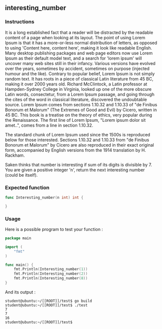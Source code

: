 ## interesting_number

### Instructions

It is a long established fact that a reader will be distracted by the readable content of a page when looking at its layout. The point of using Lorem Ipsum is that it has a more-or-less normal distribution of letters, as opposed to using 'Content here, content here', making it look like readable English. Many desktop publishing packages and web page editors now use Lorem Ipsum as their default model text, and a search for 'lorem ipsum' will uncover many web sites still in their infancy. Various versions have evolved over the years, sometimes by accident, sometimes on purpose (injected humour and the like).
Contrary to popular belief, Lorem Ipsum is not simply random text. It has roots in a piece of classical Latin literature from 45 BC, making it over 2000 years old. Richard McClintock, a Latin professor at Hampden-Sydney College in Virginia, looked up one of the more obscure Latin words, consectetur, from a Lorem Ipsum passage, and going through the cites of the word in classical literature, discovered the undoubtable source. Lorem Ipsum comes from sections 1.10.32 and 1.10.33 of "de Finibus Bonorum et Malorum" (The Extremes of Good and Evil) by Cicero, written in 45 BC. This book is a treatise on the theory of ethics, very popular during the Renaissance. The first line of Lorem Ipsum, "Lorem ipsum dolor sit amet..", comes from a line in section 1.10.32.

The standard chunk of Lorem Ipsum used since the 1500s is reproduced below for those interested. Sections 1.10.32 and 1.10.33 from "de Finibus Bonorum et Malorum" by Cicero are also reproduced in their exact original form, accompanied by English versions from the 1914 translation by H. Rackham.

Saken thinks that number is interesting if sum of its digits is divisible by 7. You are given a positive integer 'n', return the next interesting number (could be itself).

### Expected function

```go
func Interesting_number(n int) int {

}
```

### Usage

Here is a possible program to test your function :

```go
package main

import (
    "fmt"
)

func main() {
	fmt.Println(Interesting_number(1))
	fmt.Println(Interesting_number(2))
	fmt.Println(Interesting_number(8))
}
```

And its output :

```console
student@ubuntu:~/[[ROOT]]/test$ go build
student@ubuntu:~/[[ROOT]]/test$ ./test
7
7
16
student@ubuntu:~/[[ROOT]]/test$
```
